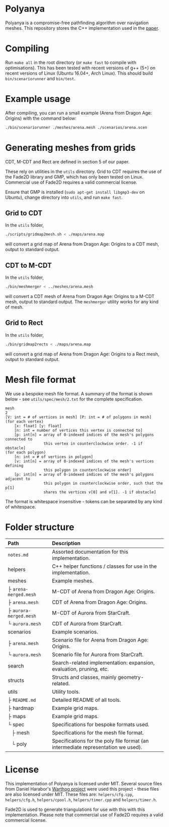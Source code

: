 # Polyanya

Polyanya is a compromise-free pathfinding algorithm over navigation meshes.
This repository stores the C++ implementation used in the [paper].


# Compiling

Run `make all` in the root directory (or `make fast` to compile with
optimisations). This has been tested with recent versions of g++ (5+) on
recent versions of Linux (Ubuntu 16.04+, Arch Linux). This should
build `bin/scenariorunner` and `bin/test`.


# Example usage

After compiling, you can run a small example (Arena from Dragon Age: Origins)
with the command below:

```bash
./bin/scenariorunner ./meshes/arena.mesh ./scenarios/arena.scen
```


# Generating meshes from grids

CDT, M-CDT and Rect are defined in section 5 of our paper.

These rely on utilities in the `utils` directory. Grid to CDT requires the use
of the Fade2D library and GMP, which has only been tested on Linux.
Commercial use of Fade2D requires a valid commercial license.

Ensure that GMP is installed (`sudo apt-get install libgmp3-dev` on Ubuntu),
change directory into `utils`, and run `make fast`.

## Grid to CDT

In the `utils` folder,

```bash
./scripts/gridmap2mesh.sh < ./maps/arena.map
```

will convert a grid map of Arena from Dragon Age: Origins to a CDT mesh, output
to standard output.

## CDT to M-CDT

In the `utils` folder,

```bash
./bin/meshmerger < ../meshes/arena.mesh
```

will convert a CDT mesh of Arena from Dragon Age: Origins to a M-CDT mesh,
output to standard output. The `meshmerger` utility works for any kind of mesh.

## Grid to Rect

In the `utils` folder,

```bash
./bin/gridmap2rects < ./maps/arena.map
```

will convert a grid map of Arena from Dragon Age: Origins to a Rect mesh, output
to standard output.


# Mesh file format

We use a bespoke mesh file format. A summary of the format is shown below -
see `utils/spec/mesh/2.txt` for the complete specification.

```
mesh
2
[V: int = # of vertices in mesh] [P: int = # of polygons in mesh]
(for each vertex)
    [x: float] [y: float]
    [n: int = number of vertices this vertex is connected to]
    [p: int[n] = array of 0-indexed indices of the mesh's polygons connected to
                 this vertex in counterclockwise order. -1 if obstacle]
(for each polygon)
    [n: int = # of vertices in polygon]
    [v: int[n] = array of 0-indexed indices of the mesh's vertices defining
                 this polygon in counterclockwise order]
    [p: int[n] = array of 0-indexed indices of the mesh's polygons adjacent to
                 this polygon in counterclockwise order, such that the p[1]
                 shares the vertices v[0] and v[1]. -1 if obstacle]
```

The format is whitespace insensitive - tokens can be separated by any kind of
whitespace.


# Folder structure

| Path | Description |
| :--- | :---------- |
| `notes.md` | Assorted documentation for this implementation. |
| helpers | C++ helper functions / classes for use in the implementation. |
| meshes | Example meshes. |
| ├ `arena-merged.mesh` | M-CDT of Arena from Dragon Age: Origins. |
| ├ `arena.mesh` | CDT of Arena from Dragon Age: Origins. |
| ├ `aurora-merged.mesh` | M-CDT of Aurora from StarCraft. |
| └ `aurora.mesh` | CDT of Aurora from StarCraft. |
| scenarios | Example scenarios. |
| ├ `arena.mesh` | Scenario file for Arena from Dragon Age: Origins. |
| └ `aurora.mesh` | Scenario file for Aurora from StarCraft. |
| search | Search-related implementation: expansion, evaluation, pruning, etc. |
| structs | Structs and classes, mainly geometry-related. |
| utils | Utility tools. |
| ├ `README.md` | Detailed README of all tools. |
| ├ hardmap | Example grid maps. |
| ├ maps | Example grid maps. |
| └ spec | Specifications for bespoke formats used. |
|   ├ mesh | Specifications for the mesh file format. |
|   └ poly | Specifications for the poly file format (an intermediate representation we used). |


# License

This implementation of Polyanya is licensed under MIT. Several source files from
Daniel Harabor's [Warthog project] were used this project - these files are also
licensed under MIT.
These files are:
`helpers/cfg.cpp`, `helpers/cfg.h`, `helpers/cpool.h`, `helpers/timer.cpp` and
`helpers/timer.h`.

Fade2D is used to generate triangulations for use with this
with this implementation. Please note that commercial use of Fade2D requires
a valid commercial license.


[paper]: http://www.ijcai.org/proceedings/2017/0070.pdf
[Warthog project]: https://bitbucket.org/dharabor/pathfinding
